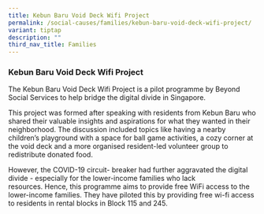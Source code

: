 ```yaml
---
title: Kebun Baru Void Deck Wifi Project
permalink: /social-causes/families/kebun-baru-void-deck-wifi-project/
variant: tiptap
description: ""
third_nav_title: Families
---
```

<h3><strong>Kebun Baru Void Deck Wifi Project</strong></h3><p>The Kebun Baru Void Deck Wifi Project is a pilot programme by Beyond Social Services to help bridge the digital divide in Singapore.&nbsp;</p><p>This project was formed after speaking with residents from Kebun Baru who shared their valuable insights and aspirations for what they wanted in their neighborhood.&nbsp;The discussion included topics like having a nearby children’s playground with a space for ball game activities, a cozy corner at the void deck and a more organised resident-led volunteer group to redistribute donated food.</p><p>However, the COVID-19 circuit- breaker had further aggravated the digital divide - especially for the lower-income families who lack resources.&nbsp;Hence, this programme aims to provide free WiFi access to the lower-income families. They have piloted this by providing free wi-fi access to residents in rental blocks in Block 115 and 245. <br></p>